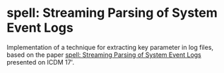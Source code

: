 # spell: Streaming Parsing of System Event Logs

Implementation of a technique for extracting key parameter in log files, based on the paper [spell: Streaming Parsing of System Event Logs](https://www.cs.utah.edu/~lifeifei/papers/spell.pdf) presented on ICDM 17'. 